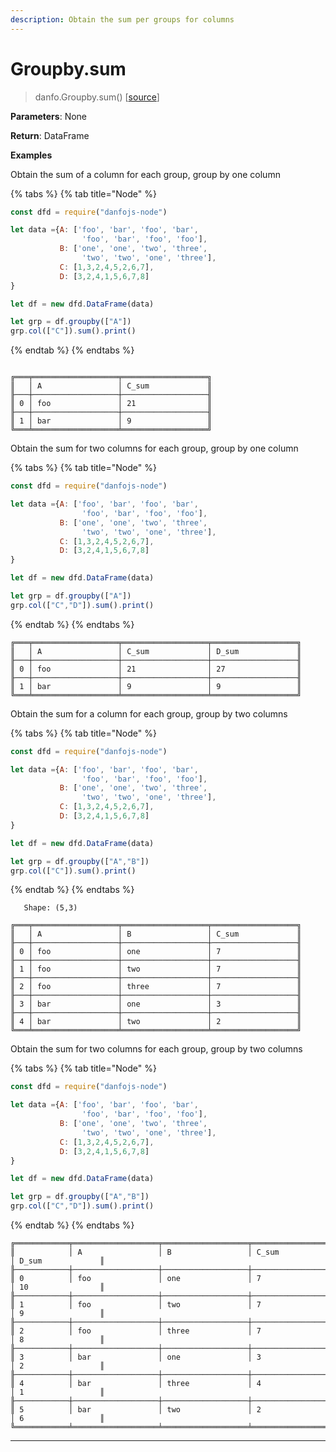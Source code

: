 ```yaml
---
description: Obtain the sum per groups for columns
---
```


# Groupby.sum

> danfo.Groupby.sum()     \[[source](https://github.com/javascriptdata/danfojs/blob/9bfda6dcb6b2b620591ec7b3340d35e3f801c8ab/src/danfojs-base/aggregators/groupby.ts#L440)]

**Parameters**: None

**Return**: DataFrame

**Examples**

Obtain the sum of a column for each group, group by one column

{% tabs %}
{% tab title="Node" %}
```javascript
const dfd = require("danfojs-node")

let data ={A: ['foo', 'bar', 'foo', 'bar',
                'foo', 'bar', 'foo', 'foo'],
           B: ['one', 'one', 'two', 'three',
                'two', 'two', 'one', 'three'],
           C: [1,3,2,4,5,2,6,7],
           D: [3,2,4,1,5,6,7,8]
}

let df = new dfd.DataFrame(data)

let grp = df.groupby(["A"])
grp.col(["C"]).sum().print()
```
{% endtab %}
{% endtabs %}

```

╔═══╤═══════════════════╤═══════════════════╗
║   │ A                 │ C_sum             ║
╟───┼───────────────────┼───────────────────╢
║ 0 │ foo               │ 21                ║
╟───┼───────────────────┼───────────────────╢
║ 1 │ bar               │ 9                 ║
╚═══╧═══════════════════╧═══════════════════╝
```

Obtain the sum for two columns for each group, group by one column

{% tabs %}
{% tab title="Node" %}
```javascript
const dfd = require("danfojs-node")

let data ={A: ['foo', 'bar', 'foo', 'bar',
                'foo', 'bar', 'foo', 'foo'],
           B: ['one', 'one', 'two', 'three',
                'two', 'two', 'one', 'three'],
           C: [1,3,2,4,5,2,6,7],
           D: [3,2,4,1,5,6,7,8]
}

let df = new dfd.DataFrame(data)

let grp = df.groupby(["A"])
grp.col(["C","D"]).sum().print()
```
{% endtab %}
{% endtabs %}

```
╔═══╤═══════════════════╤═══════════════════╤═══════════════════╗
║   │ A                 │ C_sum             │ D_sum             ║
╟───┼───────────────────┼───────────────────┼───────────────────╢
║ 0 │ foo               │ 21                │ 27                ║
╟───┼───────────────────┼───────────────────┼───────────────────╢
║ 1 │ bar               │ 9                 │ 9                 ║
╚═══╧═══════════════════╧═══════════════════╧═══════════════════╝
```

Obtain the sum for a column for each group, group by two columns

{% tabs %}
{% tab title="Node" %}
```javascript
const dfd = require("danfojs-node")

let data ={A: ['foo', 'bar', 'foo', 'bar',
                'foo', 'bar', 'foo', 'foo'],
           B: ['one', 'one', 'two', 'three',
                'two', 'two', 'one', 'three'],
           C: [1,3,2,4,5,2,6,7],
           D: [3,2,4,1,5,6,7,8]
}

let df = new dfd.DataFrame(data)

let grp = df.groupby(["A","B"])
grp.col(["C"]).sum().print()
```
{% endtab %}
{% endtabs %}

```
   Shape: (5,3) 

╔═══╤═══════════════════╤═══════════════════╤═══════════════════╗
║   │ A                 │ B                 │ C_sum             ║
╟───┼───────────────────┼───────────────────┼───────────────────╢
║ 0 │ foo               │ one               │ 7                 ║
╟───┼───────────────────┼───────────────────┼───────────────────╢
║ 1 │ foo               │ two               │ 7                 ║
╟───┼───────────────────┼───────────────────┼───────────────────╢
║ 2 │ foo               │ three             │ 7                 ║
╟───┼───────────────────┼───────────────────┼───────────────────╢
║ 3 │ bar               │ one               │ 3                 ║
╟───┼───────────────────┼───────────────────┼───────────────────╢
║ 4 │ bar               │ two               │ 2                 ║
╚═══╧═══════════════════╧═══════════════════╧═══════════════════╝
```

Obtain the sum for two columns for each group, group by two columns

{% tabs %}
{% tab title="Node" %}
```javascript
const dfd = require("danfojs-node")

let data ={A: ['foo', 'bar', 'foo', 'bar',
                'foo', 'bar', 'foo', 'foo'],
           B: ['one', 'one', 'two', 'three',
                'two', 'two', 'one', 'three'],
           C: [1,3,2,4,5,2,6,7],
           D: [3,2,4,1,5,6,7,8]
}

let df = new dfd.DataFrame(data)

let grp = df.groupby(["A","B"])
grp.col(["C","D"]).sum().print()
```
{% endtab %}
{% endtabs %}

```
╔════════════╤═══════════════════╤═══════════════════╤═══════════════════╤═══════════════════╗
║            │ A                 │ B                 │ C_sum             │ D_sum             ║
╟────────────┼───────────────────┼───────────────────┼───────────────────┼───────────────────╢
║ 0          │ foo               │ one               │ 7                 │ 10                ║
╟────────────┼───────────────────┼───────────────────┼───────────────────┼───────────────────╢
║ 1          │ foo               │ two               │ 7                 │ 9                 ║
╟────────────┼───────────────────┼───────────────────┼───────────────────┼───────────────────╢
║ 2          │ foo               │ three             │ 7                 │ 8                 ║
╟────────────┼───────────────────┼───────────────────┼───────────────────┼───────────────────╢
║ 3          │ bar               │ one               │ 3                 │ 2                 ║
╟────────────┼───────────────────┼───────────────────┼───────────────────┼───────────────────╢
║ 4          │ bar               │ three             │ 4                 │ 1                 ║
╟────────────┼───────────────────┼───────────────────┼───────────────────┼───────────────────╢
║ 5          │ bar               │ two               │ 2                 │ 6                 ║
╚════════════╧═══════════════════╧═══════════════════╧═══════════════════╧═══════════════════╝
```

****
